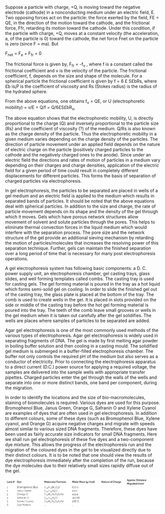 Suppose a particle with charge, +Q, is moving toward the negative electrode (cathode) in a nonconducting medium under an electric field, E. Two opposing forces act on the particle: the force exerted by the field, FE = QE, in the direction of the motion toward the cathode, and the frictional force, Ffr, retarding its motion toward the cathode. Under this condition, if the particle with charge, +Q, moves at a constant velocity (the acceleration, a, of the particle is 0) toward the cathode, the net force Fnet on the particle is zero (since F = ma). But  

F<sub>net</sub> = F<sub>e</sub> + F<sub>fr</sub> = 0	

The frictional force is given by, F<sub>fr</sub> = -f<sub>v</sub> , where f is a constant called the frictional coefficient and v is the velocity of the particle. The frictional coefficient, f, depends on the size and shape of the molecule. For a spherical particle the frictional coefficient is given by f = 6 <span>&#163;</span> S<span>&#163;</span>bRs, where <span>&#163;</span>b is¡P is the coefficient of viscosity and Rs (Stokes radius) is the radius of the hydrated sphere.

From the above equations, one obtains f<sub>v</sub> = QE, or U (electrophoretic mobility) = v/E = Q/f = Q/6<span>&#163;</span>S<span>&#163;</span>bR<sub>s</sub>,  

The above equation shows that the electrophoretic mobility, U, is directly proportional to the charge (Q) and inversely proportional to the particle size (Rs) and the coefficient of viscosity (?) of the medium. Q/Rs is also known as the charge density of the particle. Thus the electrophoretic mobility in a given medium varies depending on the charge density of the particles. The direction of particle movement under an applied field depends on the nature of electric charge on the particle (positively charged particles to the cathode and the negatively charged ones to the anode). Since under an electric field the directions and rates of motion of particles in a medium vary depending on their charges and charge densities, application of the electric field for a given period of time could result in completely different displacements for different particles. This forms the basis of separation of charged particles via electrophoresis.

In gel electrophoresis, the particles to be separated are placed in wells of a gel medium and an electric field is applied to the medium which results in separated bands of particles. It should be noted that the above equations deal with spherical particles. In addition to the size and charge, the rate of particle movement depends on its shape and the density of the gel through which it moves. Gels which have porous network structures allow movement of solvent and solute particles through the pores. This helps to eliminate thermal convection forces in the liquid medium which would interfere with the separation process. The pore size and the network structure of the gel provide an additional sieving mechanism by retarding the motion of particles/molecules that increases the resolving power of this separation technique. Further, gels can maintain the finished separation over a long period of time that is necessary for many post electrophoresis operations.

A gel electrophoresis system has following basic components: a D. C. power supply unit, an electrophoresis chamber, gel casting trays, glass slides, and well forming templates called combs. The casting tray is used for casting gels. The gel forming material is poured in the tray as a hot liquid which forms semi-solid gel on cooling. In order to slide the finished gel out of the casting tray, the glass plate is placed at the bottom of the tray. The comb is used to create wells in the gel. It is placed in slots provided on the side or middle of the casting tray before the hot gel forming material is poured into the tray. The teeth of the comb leave small grooves or wells in the gel medium when it is taken out carefully after the gel solidifies. The wells are places where samples of particles to be separated are added.

Agar gel electrophoresis is one of the most commonly used methods of the various types of electrophoresis. Agar gel electrophoresis is widely used in separating fragments of DNA. The gel is made by first melting agar powder in boiling buffer solution and then cooling in a casting mould. The solidified gel medium is submerged in a buffer-filled electrophoresis chamber. The buffer not only controls the required pH of the medium but also serves as a conductor of electricity. Prior to connecting the electrophoresis apparatus to a direct current (D.C.) power source for applying a required voltage, the samples are delivered into the sample wells with appropriate transfer pipettes. Charged particles enter the gel through the walls of the wells and separate into one or more distinct bands, one band per component, during the migration.

In order to identify the locations and the size of bio-macromolecules, staining of biomolecules is required. Various dyes are used for this purpose. Bromophenol Blue, Janus Green, Orange G, Safranin O and Xylene Cyanol are examples of dyes that are often used in gel electrophoresis. In addition to different colours, some of these dyes (such as Bromophenol Blue, Xylene cyanol, and Orange G) acquire negative charges and migrate with speeds almost similar to various sized DNA fragments. Therefore, these dyes have been used as fairly accurate size indicators for small DNA fragments. Here we shall run gel electrophoresis of these five dyes and a two-component dye mixture. This allows the progress of the electrophoresis run and the migration of the coloured dyes in the gel to be visualized directly due to their distinct colours. It is to be noted that one should view the results of dye electrophoresis immediately after the completion of the run, because the dye molecules due to their relatively small sizes rapidly diffuse out of the gel. 

<center><img src="images/image1.png"></center>
